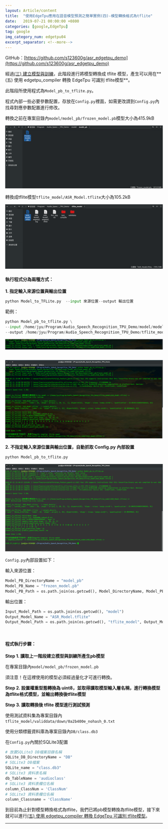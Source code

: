 ```yaml
---
layout: Article/content
title:  "使用EdgeTpu應用在語音模型預測之簡單實例(四)-模型轉換格式為tflite"
date:   2019-07-21 00:00:00 +0800
categories: [google,EdgeTpu]
tag: google
img_category_num: edgetpu04
excerpt_separator: <!--more-->
---
```


<!--more-->

GitHub：[https://github.com/s123600g/asr_edgetpu_demo](https://github.com/s123600g/asr_edgetpu_demo)

經過[(三) 建立模型與訓練](https://s123600g.github.io/google/edgetpu/2019/07/20/%E4%BD%BF%E7%94%A8EdgeTpu%E6%87%89%E7%94%A8%E5%9C%A8%E8%AA%9E%E9%9F%B3%E6%A8%A1%E5%9E%8B%E9%A0%90%E6%B8%AC%E4%B9%8B%E7%B0%A1%E5%96%AE%E5%AF%A6%E4%BE%8B(%E4%B8%89)-%E5%BB%BA%E7%AB%8B%E6%A8%A1%E5%9E%8B%E8%88%87%E8%A8%93%E7%B7%B4.html)，此階段進行將模型轉換成 tflite 模型，產生可以用在**(五) 使用 edgetpu_compiler 轉換 EdgeTpu 可識別 tflite模型**。

此階段所使用程式為`Model_pb_to_tflite.py`。

程式內部一些必要參數配置，存放在`Config.py`裡面，如需更改請到`Config.py`內找尋對應參數配置進行修改。

轉換之前在專案目錄內`model/model_pb/frozen_model.pb`模型大小為415.9kB

<img src="edgetpu04-01.png" class="img-fluid rounded mx-auto" >

轉換成tflite模型`tflite_model/ASR_Model.tflite`大小為105.2kB

<img src="edgetpu04-02.png" class="img-fluid rounded mx-auto" >

#### 執行程式分為兩種方式：

**1. 指定輸入來源位置與輸出位置**

```python
python Model_to_TFLite.py  --input 來源位置--output 輸出位置
```

範例：

```python
python Model_pb_to_tflite.py \
--input /home/jyu/Program/Audio_Speech_Recognition_TPU_Demo/model/model_pb/frozen_model.pb \
--output /home/jyu/Program/Audio_Speech_Recognition_TPU_Demo/tflite_model/ASR_Model.tflite
```

![](edgetpu04-03.png)
<img src="" class="img-fluid rounded mx-auto" >

<img src="edgetpu04-04.png" class="img-fluid rounded mx-auto" >


**2. 不指定輸入來源位置與輸出位置，自動抓取 Config.py 內部設置**

```python
python Model_pb_to_tflite.py
```

<img src="edgetpu04-05.png" class="img-fluid rounded mx-auto" >

<script src="https://gist.github.com/s123600g/c9da16cabacc6d88ae1c8a57247d5516.js"></script>


`Config.py`內部設置如下：

輸入來源位置：

```python
Model_PB_DirectoryName = "model_pb"
Model_PB_Name = "frozen_model.pb"
Model_PB_Path = os.path.join(os.getcwd(), Model_DirectoryName, Model_PB_DirectoryName, Model_PB_Name)
```

輸出位置：

```python
Input_Model_Path = os.path.join(os.getcwd(), "model")
Output_Model_Name = "ASR_Model.tflite"
Output_Model_Path = os.path.join(os.getcwd(), "tflite_model", Output_Model_Name)
```
<br/>

#### 程式執行步驟：

**Step 1. 讀取上一階段建立模型與訓練所產生pb模型** <br/>

在專案目錄內`model/model_pb/frozen_model.pb`

須注意！在這裡使用的模型必須經過量化才可進行轉換。

<script src="https://gist.github.com/s123600g/c15f8b55bc33ea6a1ed333b8f7188102.js"></script>

**Step 2. 設置權重型態轉換為 uint8，並取得讀取模型輸入層名稱，進行轉換模型為tflite格式模型，並輸出轉換後tflite模型** <br/>

<script src="https://gist.github.com/s123600g/7d620b896b1ee1449f2aee3bb6766587.js"></script>

**Step 3. 讀取轉換後 tflite 模型進行測試預測** <br/>

使用測試資料集為專案目錄內`tflite_model/validdata/down/0a2b400e_nohash_0.txt`

使用分類標籤資料庫為專案目錄內`DB/class.db3`

在`Config.py`內關於SQLite3配置
```python
# 放置SQLite3 DB檔案目錄名稱
SQLite_DB_DirectoryName = "DB" 
# SQLite3 DB檔案
SQLite_name = "class.db3"  
# SQLite3 資料表名稱
db_TableName = 'audioclass'  
# SQLite3 資料表欄位名稱
column_ClassNum = 'ClassNum' 
# SQLite3 資料表欄位名稱
column_Classname = 'ClassName' 
```

<script src="https://gist.github.com/s123600g/b386cb9532d104977b9c4333d25df209.js"></script>

到目前為止針對模型轉換格式為tflite，我們已將pb模型轉換為tflite模型，接下來就可以進行[(五) 使用 edgetpu_compiler 轉換 EdgeTpu 可識別 tflite模型](https://s123600g.github.io/google/edgetpu/2019/07/20/%E4%BD%BF%E7%94%A8EdgeTpu%E6%87%89%E7%94%A8%E5%9C%A8%E8%AA%9E%E9%9F%B3%E6%A8%A1%E5%9E%8B%E9%A0%90%E6%B8%AC%E4%B9%8B%E7%B0%A1%E5%96%AE%E5%AF%A6%E4%BE%8B(%E4%BA%94)-%E4%BD%BF%E7%94%A8edgetpu_compiler%E8%BD%89%E6%8F%9BEdgeTpu%E5%8F%AF%E8%AD%98%E5%88%A5tflite%E6%A8%A1%E5%9E%8B.html)。

---
